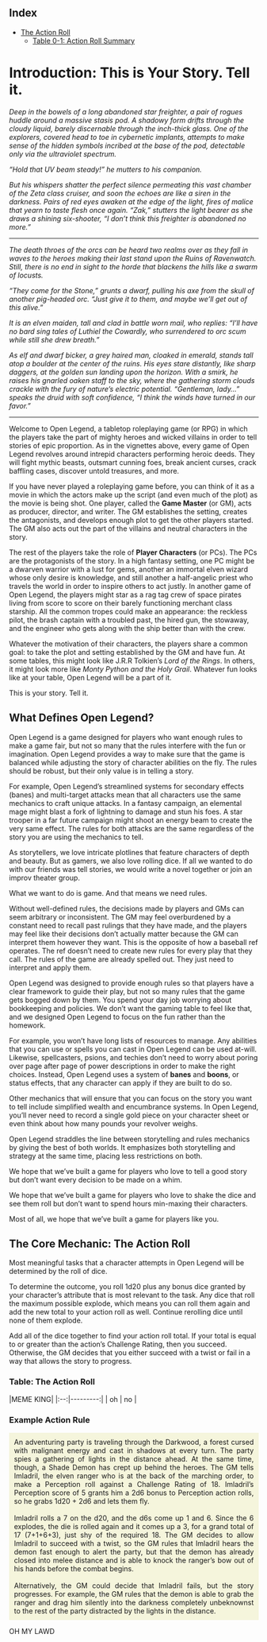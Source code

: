 ## Index
 * [The Action Roll](#actionroll)
	 * [Table 0-1: Action Roll Summary](#TABactionroll)

# Introduction: This is Your Story. Tell it.

*Deep in the bowels of a long abandoned star freighter, a pair of rogues huddle around a massive stasis pod. A shadowy form drifts through the cloudy liquid, barely discernable through the inch-thick glass. One of the explorers, covered head to toe in cybernetic implants, attempts to make sense of the hidden symbols incribed at the base of the pod, detectable only via the ultraviolet spectrum.*

*“Hold that UV beam steady!” he mutters to his companion.*

*But his whispers shatter the perfect silence permeating this vast chamber of the Zeta class cruiser, and soon the echoes are like a siren in the darkness. Pairs of red eyes awaken at the edge of the light, fires of malice that yearn to taste flesh once again. “Zak,” stutters the light bearer as she draws a shining six-shooter, “I don’t think this freighter is abandoned no more.”*

----------

*The death throes of the orcs can be heard two realms over as they fall in waves to the heroes making their last stand upon the Ruins of Ravenwatch. Still, there is no end in sight to the horde that blackens the hills like a swarm of locusts.*

*“They come for the Stone,” grunts a dwarf, pulling his axe from the skull of another pig-headed orc. “Just give it to them, and maybe we’ll get out of this alive.”*

*It is an elven maiden, tall and clad in battle worn mail, who replies: “I’ll have no bard sing tales of Luthiel the Cowardly, who surrendered to orc scum while still she drew breath.”*

*As elf and dwarf bicker, a grey haired man, cloaked in emerald, stands tall atop a boulder at the center of the ruins. His eyes stare distantly, like sharp daggers, at the golden sun landing upon the horizon. With a smirk, he raises his gnarled oaken staff to the sky, where the gathering storm clouds crackle with the fury of nature’s electric potential. “Gentleman, lady…” speaks the druid with soft confidence, “I think the winds have turned in our favor.”*

----------

Welcome to Open Legend, a tabletop roleplaying game (or RPG) in which the players take the part of mighty heroes and wicked villains in order to tell stories of epic proportion. As in the vignettes above, every game of Open Legend revolves around intrepid characters performing heroic deeds. They will fight mythic beasts, outsmart cunning foes, break ancient curses, crack baffling cases, discover untold treasures, and more.

If you have never played a roleplaying game before, you can think of it as a movie in which the actors make up the script (and even much of the plot) as the movie is being shot. One player, called the **Game Master** (or GM), acts as producer, director, and writer. The GM establishes the setting, creates the antagonists, and develops enough plot to get the other players started. The GM also acts out the part of the villains and neutral characters in the story.

The rest of the players take the role of **Player Characters** (or PCs). The PCs are the protagonists of the story. In a high fantasy setting, one PC might be a dwarven warrior with a lust for gems, another an immortal elven wizard whose only desire is knowledge, and still another a half-angelic priest who travels the world in order to inspire others to act justly. In another game of Open Legend, the players might star as a rag tag crew of space pirates living from score to score on their barely functioning merchant class starship. All the common tropes could make an appearance: the reckless pilot, the brash captain with a troubled past, the hired gun, the stowaway, and the engineer who gets along with the ship better than with the crew.

Whatever the motivation of their characters, the players share a common goal: to take the plot and setting established by the GM and have fun. At some tables, this might look like J.R.R Tolkien’s *Lord of the Rings*. In others, it might look more like *Monty Python and the Holy Grail*. Whatever fun looks like at your table, Open Legend will be a part of it.

This is your story. Tell it.

## What Defines Open Legend?
Open Legend is a game designed for players who want enough rules to make a game fair, but not so many that the rules interfere with the fun or imagination. Open Legend provides a way to make sure that the game is balanced while adjusting the story of character abilities on the fly. The rules should be robust, but their only value is in telling a story.

For example, Open Legend’s streamlined systems for secondary effects (banes) and multi-target attacks mean that all characters use the same mechanics to craft unique attacks. In a fantasy campaign, an elemental mage might blast a fork of lightning to damage and stun his foes. A star trooper in a far future campaign might shoot an energy beam to create the very same effect. The rules for both attacks are the same regardless of the story you are using the mechanics to tell.

As storytellers, we love intricate plotlines that feature characters of depth and beauty. But as gamers, we also love rolling dice. If all we wanted to do with our friends was tell stories, we would write a novel together or join an improv theater group.

What we want to do is game. And that means we need rules.

Without well-defined rules, the decisions made by players and GMs can seem arbitrary or inconsistent. The GM may feel overburdened by a constant need to recall past rulings that they have made, and the players may feel like their decisions don’t actually matter because the GM can interpret them however they want. This is the opposite of how a baseball ref operates. The ref doesn’t need to create new rules for every play that they call. The rules of the game are already spelled out. They just need to interpret and apply them.

Open Legend was designed to provide enough rules so that players have a clear framework to guide their play, but not so many rules that the game gets bogged down by them. You spend your day job worrying about bookkeeping and policies. We don’t want the gaming table to feel like that, and we designed Open Legend to focus on the fun rather than the homework.

For example, you won’t have long lists of resources to manage. Any abilities that you can use or spells you can cast in Open Legend can be used at-will. Likewise, spellcasters, psions, and techies don’t need to worry about poring over page after page of power descriptions in order to make the right choices. Instead, Open Legend uses a system of **banes** and **boons**, or status effects, that any character can apply if they are built to do so.

Other mechanics that will ensure that you can focus on the story you want to tell include simplified wealth and encumbrance systems. In Open Legend, you’ll never need to record a single gold piece on your character sheet or even think about how many pounds your revolver weighs.

Open Legend straddles the line between storytelling and rules mechanics by giving the best of both worlds. It emphasizes both storytelling and strategy at the same time, placing less restrictions on both.

We hope that we’ve built a game for players who love to tell a good story but don’t want every decision to be made on a whim.

We hope that we’ve built a game for players who love to shake the dice and see them roll but don’t want to spend hours min-maxing their characters.

Most of all, we hope that we’ve built a game for players like you.

## The Core Mechanic: The Action Roll <a name="actionroll"></a>
Most meaningful tasks that a character attempts in Open Legend will be determined by the roll of dice.

To determine the outcome, you roll 1d20 plus any bonus dice granted by your character’s attribute that is most relevant to the task. Any dice that roll the maximum possible explode, which means you can roll them again and add the new total to your action roll as well. Continue rerolling dice until none of them explode.

Add all of the dice together to find your action roll total. If your total is equal to or greater than the action’s Challenge Rating, then you succeed. Otherwise, the GM decides that you either succeed with a twist or fail in a way that allows the story to progress.


### Table: The Action Roll <a name="TABactionroll"></a>
|MEME KING|
|:--:|---------:|
| oh | no |

### Example Action Rule
<div style="text-align: justify; background-color: beige; padding: 10px">	An adventuring party is traveling through the Darkwood, a forest cursed with 
malignant energy and cast in shadows at every turn. The party spies a gathering of lights in the distance ahead. At the same time, though, a Shade Demon has crept up behind the heroes. The GM tells Imladril, the elven ranger who is at the back of the marching order, to make a Perception roll against a Challenge Rating of 18. Imladril’s Perception score of 5 grants him a 2d6 bonus to Perception action rolls, so he grabs 1d20 + 2d6 and lets them fly.
<br><br>
Imladril rolls a 7 on the d20, and the d6s come up 1 and 6. Since the 6 explodes, the die is rolled again and it comes up a 3, for a grand total of 17 (7+1+6+3), just shy of the required 18. The GM decides to allow Imladril to succeed with a twist, so the GM rules that Imladril hears the demon fast enough to alert the party, but that the demon has already closed into melee distance and is able to knock the ranger’s bow out of his hands before the combat begins.
<br><br>
Alternatively, the GM could decide that Imladril fails, but the story progresses. For example, the GM rules that the demon is able to grab the ranger and drag him silently into the darkness completely unbeknownst to the rest of the party distracted by the lights in the distance.</div>

OH MY LAWD